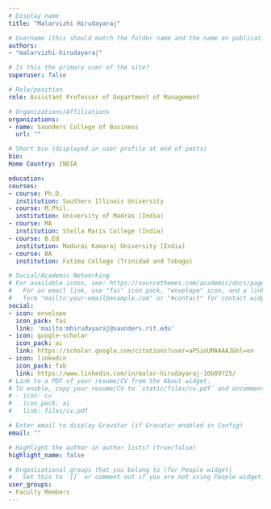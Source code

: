```yaml
---
# Display name
title: "Malarvizhi Hirudayaraj"

# Username (this should match the folder name and the name on publications)
authors:
- "malarvizhi-hirudayaraj"

# Is this the primary user of the site?
superuser: false

# Role/position
role: Assistant Professor of Department of Management

# Organizations/Affiliations
organizations:
- name: Saunders College of Business
  url: ""

# Short bio (displayed in user profile at end of posts)
bio: 
Home Country: INDIA

education:
courses:
- course: Ph.D.
  institution: Southern Illinois University
- course: M.Phil.
  institution: University of Madras (India)
- course: MA
  institution: Stella Maris College (India)
- course: B.Ed
  institution: Madurai Kamaraj University (India)
- course: BA
  institution: Fatima College (Trinidad and Tobago)

# Social/Academic Networking
# For available icons, see: https://sourcethemes.com/academic/docs/page-builder/#icons
#   For an email link, use "fas" icon pack, "envelope" icon, and a link in the
#   form "mailto:your-email@example.com" or "#contact" for contact widget.
social:
- icon: envelope
  icon_pack: fas
  link: 'mailto:mhirudayaraj@saunders.rit.edu'
- icon: google-scholar
  icon_pack: ai
  link: https://scholar.google.com/citations?user=aPSioUMAAAAJ&hl=en
- icon: linkedin
  icon_pack: fab
  link: https://www.linkedin.com/in/malar-hirudayaraj-10b89725/
# Link to a PDF of your resume/CV from the About widget.
# To enable, copy your resume/CV to `static/files/cv.pdf` and uncomment the lines below.
# - icon: cv
#   icon_pack: ai
#   link: files/cv.pdf

# Enter email to display Gravatar (if Gravatar enabled in Config)
email: ""

# Highlight the author in author lists? (true/false)
highlight_name: false

# Organizational groups that you belong to (for People widget)
#   Set this to `[]` or comment out if you are not using People widget.
user_groups:
- Faculty Members
---
```

